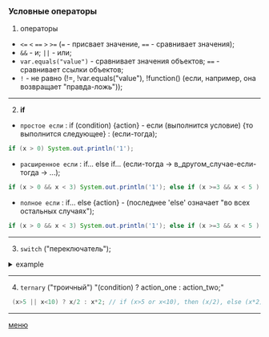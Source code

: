 ### Условные операторы

1. операторы
* `<=` `<` `==` `>` `>=`    (`=` - присвает значение, `==` - сравнивает значения); 
* `&&` - и; `||` - или;
* `var.equals("value")` - сравнивает значения объектов; `==` - сравнивает ссылки объектов; 
* `!` - не равно (!=, !var.equals("value"), !function() (если, например, она возвращает "правда-ложь"));
---
2. **if** 
* `простое если` : if (condition) {action} - если (выполнится условие) {то выполнится следующее} : (если-тогда);

```java 
if (x > 0) System.out.println('1');
```

* `расширенное если` : if... else if... (если-тогда -> в_другом_случае-если-тогда -> ...);
 
```java
if (x > 0 && x < 3) System.out.println('1'); else if (x >=3 && x < 5 ) System.out.println('2');
```
* `полное если` : if... else {action} - (последнее 'else' означает "во всех остальных случаях");

```java
if (x > 0 && x < 3) System.out.println('1'); else if (x >=3 && x < 5 ) System.out.println('2'); else System.out.println('3');
```
---
3. `switch` ("переключатель");  
<details> 
<summary> example </summary>

```java
int condition = 5;
        switch (condition) {
            case "1":                   // если переменная равна "1" то будет печать переменной х два раза, так как
                System.out.println("1-1");  // без "break;" оператор не будет заканчиваться и будет выполняться следующая команда
            case "2":                   // если "2", то печать х один раз (брейк завершает условный оператор)
                System.out.println("2");
                break;
            case "3":                   // если будет "3" или "4", то будет печать "3или4"
            case "4":                   //
                System.out.println("3or4");
                break;
            default:                    // (брейк можно не писать) если дефолт, то для всего остального "?"
                System.out.println("?");
        }
```
</details>

---
4. `ternary` ("троичный") "(condition) ? action_one : action_two;" 


```java
 (x>5 || x<10) ? x/2 : x*2; // if (x>5 or x<10), then (x/2), else (x*2);
```
---
[меню](D:\also\Java\Netology\README.md)
